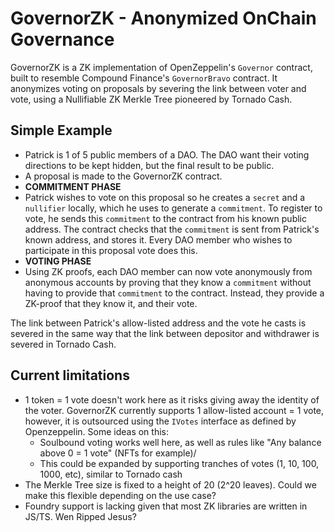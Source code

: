 # GovernorZK - Anonymized OnChain Governance

GovernorZK is a ZK implementation of OpenZeppelin's `Governor` contract, built to resemble Compound Finance's `GovernorBravo` contract. It anonymizes voting on proposals by severing the link between voter and vote, using a Nullifiable ZK Merkle Tree pioneered by Tornado Cash.

## Simple Example

- Patrick is 1 of 5 public members of a DAO. The DAO want their voting directions to be kept hidden, but the final result to be public.
- A proposal is made to the GovernorZK contract.
- **COMMITMENT PHASE**
- Patrick wishes to vote on this proposal so he creates a `secret` and a `nullifier` locally, which he uses to generate a `commitment`. To register to vote, he sends this `commitment` to the contract from his known public address. The contract checks that the `commitment` is sent from Patrick's known address, and stores it. Every DAO member who wishes to participate in this proposal vote does this.
- **VOTING PHASE**
- Using ZK proofs, each DAO member can now vote anonymously from anonymous accounts by proving that they know a `commitment` without having to provide that `commitment` to the contract. Instead, they provide a ZK-proof that they know it, and their vote.

The link between Patrick's allow-listed address and the vote he casts is severed in the same way that the link between depositor and withdrawer is severed in Tornado Cash.

## Current limitations

- 1 token = 1 vote doesn't work here as it risks giving away the identity of the voter. GovernorZK currently supports 1 allow-listed account = 1 vote, however, it is outsourced using the `IVotes` interface as defined by Openzeppelin. Some ideas on this:
  - Soulbound voting works well here, as well as rules like "Any balance above 0 = 1 vote" (NFTs for example)/
  - This could be expanded by supporting tranches of votes (1, 10, 100, 1000, etc), similar to Tornado cash
- The Merkle Tree size is fixed to a height of 20 (2^20 leaves). Could we make this flexible depending on the use case?
- Foundry support is lacking given that most ZK libraries are written in JS/TS. Wen Ripped Jesus?
